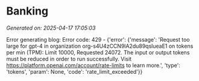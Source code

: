 # Banking

*Generated on: 2025-04-17 17:05:03*

Error generating blog: Error code: 429 - {'error': {'message': 'Request too large for gpt-4 in organization org-s4U4zCCN9lA2du89qslueaE1 on tokens per min (TPM): Limit 10000, Requested 24072. The input or output tokens must be reduced in order to run successfully. Visit https://platform.openai.com/account/rate-limits to learn more.', 'type': 'tokens', 'param': None, 'code': 'rate_limit_exceeded'}}
